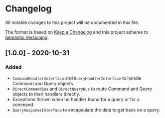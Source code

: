 # Changelog

All notable changes to this project will be documented in this file.

The format is based on [Keep a Changelog](http://keepachangelog.com/en/1.0.0/)
and this project adheres to [Semantic Versioning](http://semver.org/spec/v2.0.0.html).

## [1.0.0] - 2020-10-31
### Added
* `CommandHandlerInterface` and `QueryHandlerInterface` to handle Command and Query objects
* `DirectCommandBus` and `DirectQueryBus` to route Command and Query objects to their handlers directly.
* Exceptions thrown when no handler found for a query or for a command.
* `QueryResponseInterface` to encapsulate the data to get back on a query.
